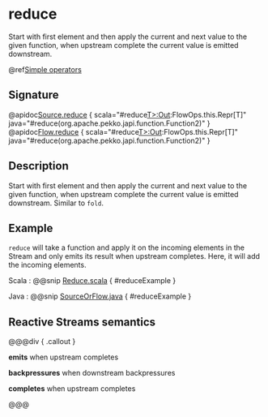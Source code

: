 # reduce

Start with first element and then apply the current and next value to the given function, when upstream complete the current value is emitted downstream.

@ref[Simple operators](../index.md#simple-operators)

## Signature

@apidoc[Source.reduce](Source) { scala="#reduce[T&gt;:Out](f:(T,T)=&gt;T):FlowOps.this.Repr[T]" java="#reduce(org.apache.pekko.japi.function.Function2)" }
@apidoc[Flow.reduce](Flow) { scala="#reduce[T&gt;:Out](f:(T,T)=&gt;T):FlowOps.this.Repr[T]" java="#reduce(org.apache.pekko.japi.function.Function2)" }


## Description

Start with first element and then apply the current and next value to the given function, when upstream
complete the current value is emitted downstream. Similar to `fold`.

## Example

`reduce` will take a function and apply it on the incoming elements in the Stream and only emits its result when upstream completes.
Here, it will add the incoming elements.

Scala
:   @@snip [Reduce.scala](/docs/src/test/scala/docs/stream/operators/sourceorflow/Reduce.scala) { #reduceExample }

Java
:   @@snip [SourceOrFlow.java](/docs/src/test/java/jdocs/stream/operators/SourceOrFlow.java) { #reduceExample }


## Reactive Streams semantics

@@@div { .callout }

**emits** when upstream completes

**backpressures** when downstream backpressures

**completes** when upstream completes

@@@
